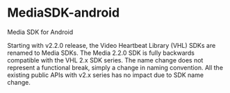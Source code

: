 MediaSDK-android
==============

Media SDK for Android

Starting with v2.2.0 release, the Video Heartbeat Library (VHL) SDKs are renamed to Media SDKs. The Media 2.2.0 SDK is fully backwards compatible with the VHL 2.x SDK series. The name change does not represent a functional break, simply a change in naming convention. All the existing public APIs with v2.x series has no impact due to SDK name change. 
